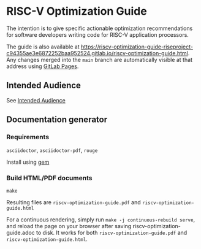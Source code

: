 # RISC-V Optimization Guide

The intention is to give specific actionable optimization recommendations for software developers writing code for RISC-V application processors.

The guide is also available at https://riscv-optimization-guide-riseproject-c94355ae3e6872252baa952524.gitlab.io/riscv-optimization-guide.html. Any changes merged into the `main` branch are automatically visible at that address using [GitLab Pages](https://docs.gitlab.com/ee/user/project/pages/).

## Intended Audience

See [Intended Audience](https://riscv-optimization-guide-riseproject-c94355ae3e6872252baa952524.gitlab.io/riscv-optimization-guide.html#_intended_audience)

## Documentation generator

### Requirements

`asciidoctor`, `asciidoctor-pdf`, `rouge`

Install using [gem](https://docs.asciidoctor.org/asciidoctor/latest/install/ruby-packaging/)

### Build HTML/PDF documents

`make`

Resulting files are `riscv-optimization-guide.pdf` and `riscv-optimization-guide.html`

For a continuous rendering, simply run `make -j continuous-rebuild serve`, and reload the page on your browser after saving riscv-optimization-guide.adoc to disk. It works for both `riscv-optimization-guide.pdf` and `riscv-optimization-guide.html`.
